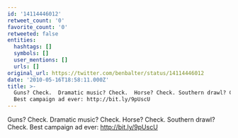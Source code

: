 ```yaml
---
id: '14114446012'
retweet_count: '0'
favorite_count: '0'
retweeted: false
entities:
  hashtags: []
  symbols: []
  user_mentions: []
  urls: []
original_url: https://twitter.com/benbalter/status/14114446012
date: '2010-05-16T18:58:11.000Z'
title: >-
  Guns? Check.  Dramatic music? Check.  Horse? Check. Southern drawl? Check. 
  Best campaign ad ever: http://bit.ly/9pUscU
---
```


Guns? Check.  Dramatic music? Check.  Horse? Check. Southern drawl? Check.  Best campaign ad ever: http://bit.ly/9pUscU